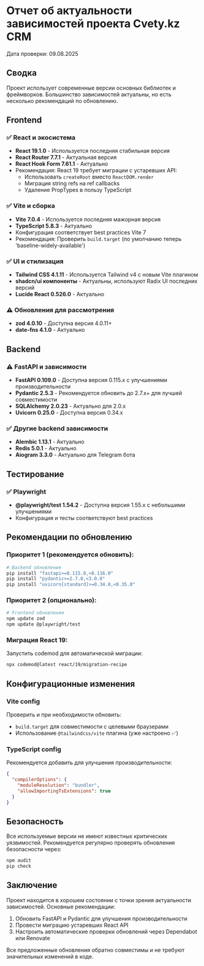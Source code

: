 # Отчет об актуальности зависимостей проекта Cvety.kz CRM

Дата проверки: 09.08.2025

## Сводка

Проект использует современные версии основных библиотек и фреймворков. Большинство зависимостей актуальны, но есть несколько рекомендаций по обновлению.

## Frontend

### ✅ React и экосистема
- **React 19.1.0** - Используется последняя стабильная версия
- **React Router 7.7.1** - Актуальная версия
- **React Hook Form 7.61.1** - Актуально
- Рекомендация: React 19 требует миграции с устаревших API:
  - Использовать `createRoot` вместо `ReactDOM.render`
  - Миграция string refs на ref callbacks
  - Удаление PropTypes в пользу TypeScript

### ✅ Vite и сборка
- **Vite 7.0.4** - Используется последняя мажорная версия
- **TypeScript 5.8.3** - Актуально
- Конфигурация соответствует best practices Vite 7
- Рекомендация: Проверить `build.target` (по умолчанию теперь 'baseline-widely-available')

### ✅ UI и стилизация
- **Tailwind CSS 4.1.11** - Используется Tailwind v4 с новым Vite плагином
- **shadcn/ui компоненты** - Актуальны, используют Radix UI последних версий
- **Lucide React 0.526.0** - Актуально

### ⚠️ Обновления для рассмотрения
- **zod 4.0.10** - Доступна версия 4.0.11+
- **date-fns 4.1.0** - Актуально

## Backend

### ⚠️ FastAPI и зависимости
- **FastAPI 0.109.0** - Доступна версия 0.115.x с улучшениями производительности
- **Pydantic 2.5.3** - Рекомендуется обновить до 2.7.x+ для лучшей совместимости
- **SQLAlchemy 2.0.23** - Актуально для 2.0.x
- **Uvicorn 0.25.0** - Доступна версия 0.34.x

### ✅ Другие backend зависимости
- **Alembic 1.13.1** - Актуально
- **Redis 5.0.1** - Актуально
- **Aiogram 3.3.0** - Актуально для Telegram бота

## Тестирование

### ✅ Playwright
- **@playwright/test 1.54.2** - Доступна версия 1.55.x с небольшими улучшениями
- Конфигурация и тесты соответствуют best practices

## Рекомендации по обновлению

### Приоритет 1 (рекомендуется обновить):
```bash
# Backend обновления
pip install "fastapi>=0.115.0,<0.116.0"
pip install "pydantic>=2.7.0,<3.0.0"
pip install "uvicorn[standard]>=0.34.0,<0.35.0"
```

### Приоритет 2 (опционально):
```bash
# Frontend обновления
npm update zod
npm update @playwright/test
```

### Миграция React 19:
Запустить codemod для автоматической миграции:
```bash
npx codemod@latest react/19/migration-recipe
```

## Конфигурационные изменения

### Vite config
Проверить и при необходимости обновить:
- `build.target` для совместимости с целевыми браузерами
- Использование `@tailwindcss/vite` плагина (уже настроено ✅)

### TypeScript config
Рекомендуется добавить для улучшения производительности:
```json
{
  "compilerOptions": {
    "moduleResolution": "bundler",
    "allowImportingTsExtensions": true
  }
}
```

## Безопасность

Все используемые версии не имеют известных критических уязвимостей. Рекомендуется регулярно проверять обновления безопасности через:
```bash
npm audit
pip check
```

## Заключение

Проект находится в хорошем состоянии с точки зрения актуальности зависимостей. Основные рекомендации:
1. Обновить FastAPI и Pydantic для улучшения производительности
2. Провести миграцию устаревших React API
3. Настроить автоматические проверки обновлений через Dependabot или Renovate

Все предложенные обновления обратно совместимы и не требуют значительных изменений в коде.